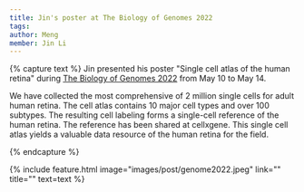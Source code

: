 ```yaml
---
title: Jin's poster at The Biology of Genomes 2022
tags:
author: Meng
member: Jin Li
---
```


{% capture text %} Jin presented his poster "Single cell atlas of the human retina" during [The Biology of Genomes 2022](https://meetings.cshl.edu/abstracts.aspx?meet=GENOME&year=22) from May 10 to May 14.

We have collected the most comprehensive of 2 million single cells for adult human retina. The cell atlas contains 10 major cell types and over 100 subtypes. The resulting cell labeling forms a single-cell reference of the human retina. The reference has been shared at cellxgene. This single cell atlas yields a valuable data resource of the human retina for the field.

{% endcapture %}

{% include feature.html image="images/post/genome2022.jpeg" link="" title="" text=text %}
